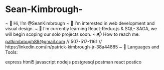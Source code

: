 # Sean-Kimbrough-

~ 👋 Hi, I’m @SeanKimbrough
~ 🤖 I’m interested in web development and visual design.
~ 🌱 I’m currently learning React-Redux.js & SQL- SAGA, we will begin scoping our solo projects soon.
~ 📬 How to reach me: patkimbrough89@gmail.com // 507-517-1161 // https:/linkedin.com/in/patrick-kimbrough-jr-38a44885
~ 🧰 Languages and Tools:

 express  html5  javascript  nodejs  postgresql  postman  react postico 
